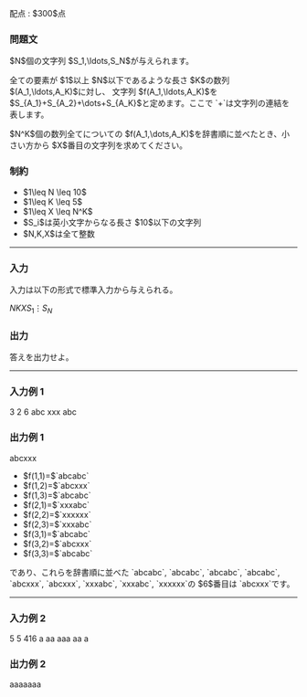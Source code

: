 
<div>

<span>

<span>

<p>
配点 : $300$点
</p>

<div>

<section>

### **問題文**

<p>
$N$個の文字列 $S_1,\ldots,S_N$が与えられます。
</p>

<p>
全ての要素が $1$以上 $N$以下であるような長さ $K$の数列 $(A_1,\ldots,A_K)$に対し、
文字列 $f(A_1,\ldots,A_K)$を $S_{A_1}+S_{A_2}+\dots+S_{A_K}$と定めます。ここで `+`は文字列の連結を表します。
</p>

<p>
$N^K$個の数列全てについての $f(A_1,\dots,A_K)$を辞書順に並べたとき、小さい方から $X$番目の文字列を求めてください。
</p>

</section>

</div>

<div>

<section>

### **制約**

<ul>

<li>
$1\leq N \leq 10$
</li>

<li>
$1\leq K \leq 5$
</li>

<li>
$1\leq X \leq N^K$
</li>

<li>
$S_i$は英小文字からなる長さ $10$以下の文字列
</li>

<li>
$N,K,X$は全て整数
</li>

</ul>

</section>

</div>

---

<div>

<div>

<section>

### **入力**

<p>
入力は以下の形式で標準入力から与えられる。
</p>

<div>

$N$$K$$X$$S_1$$\vdots$$S_N$
</div>

</section>

</div>

<div>

<section>

### **出力**

<p>
答えを出力せよ。
</p>

</section>

</div>

</div>

---

<div>

<section>

### **入力例 1**

<div>

3 2 6
abc
xxx
abc

</div>

</section>

</div>

<div>

<section>

### **出力例 1**

<div>

abcxxx

</div>

<ul>

<li>
$f(1,1)=$`abcabc`
</li>

<li>
$f(1,2)=$`abcxxx`
</li>

<li>
$f(1,3)=$`abcabc`
</li>

<li>
$f(2,1)=$`xxxabc`
</li>

<li>
$f(2,2)=$`xxxxxx`
</li>

<li>
$f(2,3)=$`xxxabc`
</li>

<li>
$f(3,1)=$`abcabc`
</li>

<li>
$f(3,2)=$`abcxxx`
</li>

<li>
$f(3,3)=$`abcabc`
</li>

</ul>

<p>
であり、これらを辞書順に並べた `abcabc`, `abcabc`, `abcabc`, `abcabc`, `abcxxx`, `abcxxx`, `xxxabc`, `xxxabc`, `xxxxxx`の $6$番目は `abcxxx`です。
</p>

</section>

</div>

---

<div>

<section>

### **入力例 2**

<div>

5 5 416
a
aa
aaa
aa
a

</div>

</section>

</div>

<div>

<section>

### **出力例 2**

<div>

aaaaaaa

</div>

</section>

</div>

</span>

</span>

</div>
